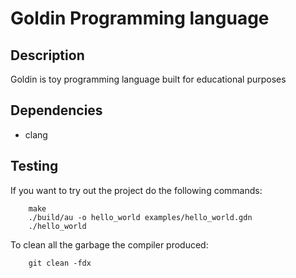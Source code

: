 # Goldin Programming language

## Description
Goldin is toy programming language built for educational purposes

## Dependencies
- clang

## Testing
If you want to try out the project do the following commands:

```
    make
    ./build/au -o hello_world examples/hello_world.gdn
    ./hello_world
```

To clean all the garbage the compiler produced:

```
    git clean -fdx
```
